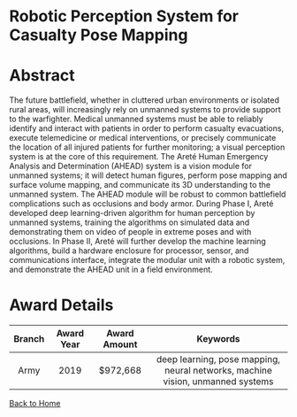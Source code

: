 
Robotic Perception System for Casualty Pose Mapping
===================================================

# Abstract


The future battlefield, whether in cluttered urban environments or isolated rural areas, will increasingly rely on unmanned systems to provide support to the warfighter. Medical unmanned systems must be able to reliably identify and interact with patients in order to perform casualty evacuations, execute telemedicine or medical interventions, or precisely communicate the location of all injured patients for further monitoring; a visual perception system is at the core of this requirement. The Areté Human Emergency Analysis and Determination (AHEAD) system is a vision module for unmanned systems; it will detect human figures, perform pose mapping and surface volume mapping, and communicate its 3D understanding to the unmanned system. The AHEAD module will be robust to common battlefield complications such as occlusions and body armor. During Phase I, Areté developed deep learning-driven algorithm for human perception by unmanned systems, training the algorithms on simulated data and demonstrating them on video of people in extreme poses and with occlusions. In Phase II, Areté will further develop the machine learning algorithms, build a hardware enclosure for processor, sensor, and communications interface, integrate the modular unit with a robotic system, and demonstrate the AHEAD unit in a field environment.  

# Award Details

|Branch|Award Year|Award Amount|Keywords|
| :---: | :---: | :---: | :---: |
|Army|2019|$972,668|deep learning, pose mapping, neural networks, machine vision, unmanned systems|
  
  


[Back to Home](https://github.com/chrischow/dod_sbir_awards#1098)